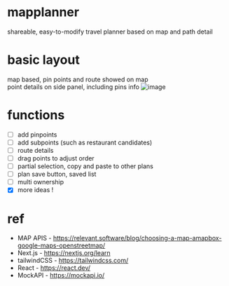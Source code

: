 # mapplanner
shareable, easy-to-modify travel planner based on map and path detail

# basic layout
map based, pin points and route showed on map<br/>
point details on side panel, including pins info
![image](https://github.com/iven-yao/mapplanner/assets/25358966/80be0294-d41a-428e-856f-ecdf9cc34892)

# functions 
- [ ] add pinpoints
- [ ] add subpoints (such as restaurant candidates)
- [ ] route details
- [ ] drag points to adjust order
- [ ] partial selection, copy and paste to other plans
- [ ] plan save button, saved list
- [ ] multi ownership
- [x] more ideas !

# ref
- MAP APIS - https://relevant.software/blog/choosing-a-map-amapbox-google-maps-openstreetmap/
- Next.js - https://nextjs.org/learn
- tailwindCSS - https://tailwindcss.com/
- React - https://react.dev/
- MockAPI - https://mockapi.io/

